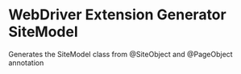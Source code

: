 WebDriver Extension Generator SiteModel
===================

Generates the SiteModel class from @SiteObject and @PageObject annotation